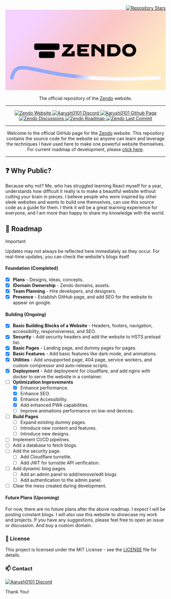 <div style="position: relative; width: 100%;">
  <a href="https://github.com/aarush0101/zendo" 
     style="position: absolute; top: 0; right: 0;">
    <img src="https://img.shields.io/github/stars/aarush0101/zendo" 
         alt="Repository Stars">
  </a>
</div>

<p align="center">
  <a href="https://github.com/aarush0101/zendo">
    <img src="./static/LogoWithBg.png" alt="Zendo Logo" style="max-width:100%; height:auto;">
  </a>
</p>
<p align="center">
    The official repository of the 
    <a href="https://zendo.pages.dev">Zendo</a> website.
</p>

---

<p align="center">
  <a href="https://zendo.pages.dev" target="_blank">
    <img src="https://img.shields.io/badge/Zendo-Website-cyan?style=flat&color=%23009B77" alt="Zendo Website">
  </a>  
  <a href="https://discord.com/users/906543610269401148" target="_blank">
    <img src="https://img.shields.io/badge/Aarush0101-Discord-blue?style=flat&logo=discord" alt="Aarush0101 Discord">
  </a>
  <a href="https://github.com/aarush0101">
    <img src="https://img.shields.io/badge/Aarush-GitHub-blue?style=flat&logo=github&logoColor=black" alt="Aarush0101 Github Page">
  </a>
  <a href="https://github.com/orgs/zendo/discussions" target="_blank">
    <img src="https://img.shields.io/badge/Zendo-Dicussions-white?style=flat&color=%23cb553f&logo=linuxcontainers&logoColor=green" alt="Zendo Discussions">
  </a>  
  <a href="https://github.com/aarush0101/zendo#-roadmap" target="_blank">
    <img src="https://img.shields.io/badge/Zendo-Roadmap-white?logo=roadmapdotsh&logoColor=orange" alt="Zendo Roadmap">
  </a>
    <a href="https://github.com/aarush0101/zendo#" target="_blank">
    <img src="
      https://img.shields.io/github/last-commit/aarush0101/zendo?style=flat&logo=github&logoColor=black" alt="Zendo Last Commit">
  </a>
  
</p>

---

<p align="center">
Welcome to the official GitHub page for the <a href="https://zendo.pages.dev">Zendo</a> website. This repository contains the source code for the website so anyone can learn and leverage the techniques I have used here to make one powerful website themselves. For current roadmap of development, please <a href="https://github.com/aarush0101/zendo#-roadmap">click here</a>.
</p>

---

## ❓ Why Public?

Because why not? Me, who has struggled learning React myself for a year, understands how difficult it really is to make a beautiful website without cutting your brain in pieces. I believe people who were inspired by other sleek websites and wants to build one themselves, can use this source code as a guide for them. I think it will be a great learning experience for everyone, and I am more than happy to share my knowledge with the world.

## 📑 Roadmap

> [!IMPORTANT]
> Updates may not always be reflected here immediately as they occur.
> For real-time updates, you can check the website's blogs itself.

#### Foundation (Completed)

- [x] **Plans** - Designs, ideas, concepts.
- [x] **IDomain Ownership** - Zendo domains, assets.
- [x] **Team Planning** - Hire developers, and designers.
- [x] **Presence** - Establish GitHub page, and add SEO for the website to appear on google.

#### Building (Ongoing)

- [x] **Basic Building Blocks of a Website** - Headers, footers, navigation, accessibility, responsiveness, and SEO.
- [x] **Security** - Add security headers and add the website to HSTS preload list.
- [x] **Basic Pages** - Landing page, and dummy pages for pages.
- [x] **Basic Features** - Add basic features like dark mode, and animations.
- [x] **Utilities** - Add unsupported page, 404 page, service workers, and custom compressor and auto-release scripts.
- [x] **Deployment** - Add deployment for cloudflare, and add nginx with docker to serve the website in a container.
- [ ] **Optimization Improvements**
  - [x] Enhance performance.
  - [x] Enhance SEO.
  - [x] Enhance Accessibility.
  - [x] Add enhanced PWA capabilities.
  - [ ] Improve animations performance on low-end devices.
- [ ] **Build Pages**
  - [ ] Expand existing dummy pages.
  - [ ] Introduce new content and features.
  - [ ] Introduce new designs.
- [ ] Implement CI/CD pipelines.
- [ ] Add a database to fetch blogs.
- [ ] Add the security page.
  - [ ] Add Cloudflare turnstile.
  - [ ] Add JWT for turnstile API verification.
- [ ] Add dynamic blog pages.
  - [ ] Add an admin panel to add/remove/edit blogs
  - [ ] Add authentication to the admin panel.
- [ ] Clear the mess created during development.

#### Future Plans (Upcoming)

For now, there are no future plans after the above roadmap. I expect I will be posting constant blogs. I will also use this website to showcase my work and projects. If you have any suggestions, please feel free to open an issue or discussion. And buy a custom domain.

### 📜 License

This project is licensed under the MIT License - see the [LICENSE](./LICENSE) file for details.

### 📫 Contact

<a href="https://discord.com/users/906543610269401148" target="_blank">
    <img src="https://img.shields.io/badge/Aarush0101-Discord-blue?style=flat&logo=discord" alt="Aarush0101 Discord">
</a>

Thank You!
